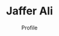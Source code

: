 ---
layout: userprofile
title:  "Jaffer Ali" 
contributorId: '8'
categories: contributor
aID: '9999'
link: 'https://niche-news.github.io/contributor/jaffer-ali.html'
author: 'Profile'
---